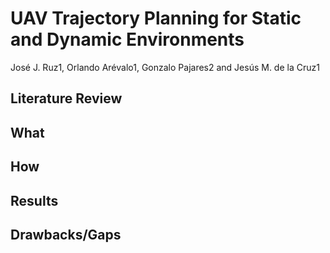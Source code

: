 # UAV Trajectory Planning for Static and Dynamic Environments 
José J. Ruz1, Orlando Arévalo1, Gonzalo Pajares2 and Jesús M. de la Cruz1

## Literature Review

## What

## How

## Results

## Drawbacks/Gaps